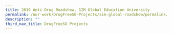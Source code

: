 ```yaml
---
title: 2019 Anti Drug Roadshow, SIM Global Education University
permalink: /our-work/DrugFreeSG-Projects/sim-global-roadshow/permalink/
description: ""
third_nav_title: DrugFreeSG Projects
---
```

